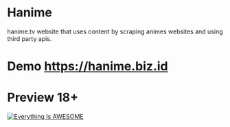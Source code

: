 # Hanime
hanime.tv website that uses content by scraping animes websites and using third party apis.
# Demo https://hanime.biz.id
# Preview 18+
[![Everything Is AWESOME](https://i.ibb.co/whM8nrM/Watch-Free-Hentai-Video-Stream-Online-in-720p-1080p-HD-Hanime.png)](https://hanime.biz.id/ "preview") 
